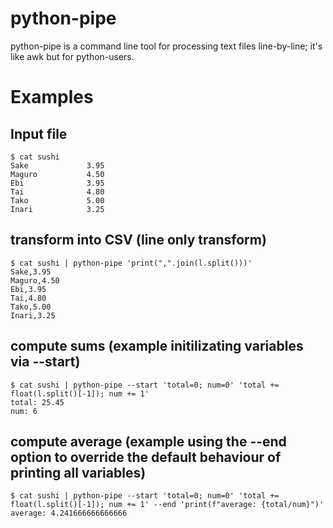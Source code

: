 # python-pipe
python-pipe is a command line tool for processing text files line-by-line; it's like awk but for python-users.

# Examples

## Input file

    $ cat sushi
    Sake             3.95
    Maguro           4.50
    Ebi              3.95
    Tai              4.80
    Tako             5.00
    Inari            3.25

## transform into CSV (line only transform)
    $ cat sushi | python-pipe 'print(",".join(l.split()))'
    Sake,3.95
    Maguro,4.50
    Ebi,3.95
    Tai,4.80
    Tako,5.00
    Inari,3.25

## compute sums (example initilizating variables via --start)
    $ cat sushi | python-pipe --start 'total=0; num=0' 'total += float(l.split()[-1]); num += 1'
    total: 25.45
    num: 6

## compute average (example using the --end option to override the default behaviour of printing all variables)
    $ cat sushi | python-pipe --start 'total=0; num=0' 'total += float(l.split()[-1]); num += 1' --end 'print(f"average: {total/num}")'
    average: 4.241666666666666
